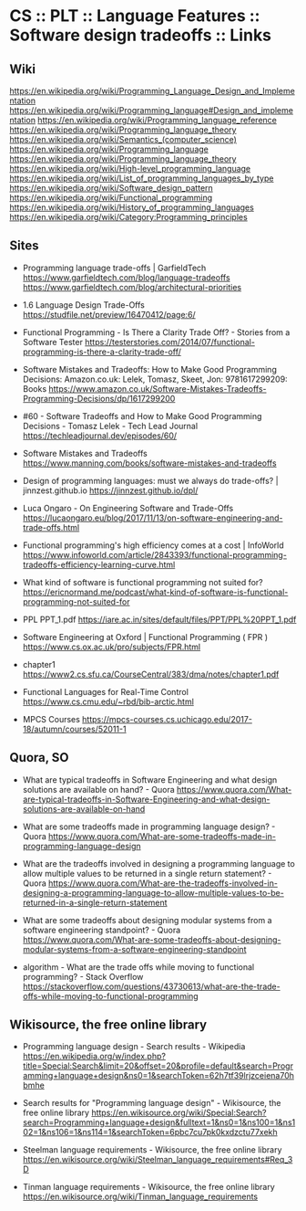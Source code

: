 # CS :: PLT :: Language Features :: Software design tradeoffs :: Links

## Wiki

https://en.wikipedia.org/wiki/Programming_Language_Design_and_Implementation
https://en.wikipedia.org/wiki/Programming_language#Design_and_implementation
https://en.wikipedia.org/wiki/Programming_language_reference
https://en.wikipedia.org/wiki/Programming_language_theory
https://en.wikipedia.org/wiki/Semantics_(computer_science)
https://en.wikipedia.org/wiki/Programming_language
https://en.wikipedia.org/wiki/Programming_language_theory
https://en.wikipedia.org/wiki/High-level_programming_language
https://en.wikipedia.org/wiki/List_of_programming_languages_by_type
https://en.wikipedia.org/wiki/Software_design_pattern
https://en.wikipedia.org/wiki/Functional_programming
https://en.wikipedia.org/wiki/History_of_programming_languages
https://en.wikipedia.org/wiki/Category:Programming_principles

## Sites

* Programming language trade-offs | GarfieldTech
https://www.garfieldtech.com/blog/language-tradeoffs
https://www.garfieldtech.com/blog/architectural-priorities

* 1.6 Language Design Trade-Offs
https://studfile.net/preview/16470412/page:6/

* Functional Programming - Is There a Clarity Trade Off? - Stories from a Software Tester
https://testerstories.com/2014/07/functional-programming-is-there-a-clarity-trade-off/

* Software Mistakes and Tradeoffs: How to Make Good Programming Decisions: Amazon.co.uk: Lelek, Tomasz, Skeet, Jon: 9781617299209: Books
https://www.amazon.co.uk/Software-Mistakes-Tradeoffs-Programming-Decisions/dp/1617299200

* #60 - Software Tradeoffs and How to Make Good Programming Decisions - Tomasz Lelek - Tech Lead Journal
https://techleadjournal.dev/episodes/60/

* Software Mistakes and Tradeoffs
https://www.manning.com/books/software-mistakes-and-tradeoffs

* Design of programming languages: must we always do trade-offs? | jinnzest.github.io
https://jinnzest.github.io/dpl/

* Luca Ongaro - On Engineering Software and Trade-Offs
https://lucaongaro.eu/blog/2017/11/13/on-software-engineering-and-trade-offs.html

* Functional programming's high efficiency comes at a cost | InfoWorld
https://www.infoworld.com/article/2843393/functional-programming-tradeoffs-efficiency-learning-curve.html

* What kind of software is functional programming not suited for?
https://ericnormand.me/podcast/what-kind-of-software-is-functional-programming-not-suited-for

* PPL PPT_1.pdf
https://iare.ac.in/sites/default/files/PPT/PPL%20PPT_1.pdf

* Software Engineering at Oxford | Functional Programming ( FPR )
https://www.cs.ox.ac.uk/pro/subjects/FPR.html

* chapter1
https://www2.cs.sfu.ca/CourseCentral/383/dma/notes/chapter1.pdf

* Functional Languages for Real-Time Control
https://www.cs.cmu.edu/~rbd/bib-arctic.html

* MPCS Courses
https://mpcs-courses.cs.uchicago.edu/2017-18/autumn/courses/52011-1


## Quora, SO

* What are typical tradeoffs in Software Engineering and what design solutions are available on hand? - Quora
https://www.quora.com/What-are-typical-tradeoffs-in-Software-Engineering-and-what-design-solutions-are-available-on-hand

* What are some tradeoffs made in programming language design? - Quora
https://www.quora.com/What-are-some-tradeoffs-made-in-programming-language-design

* What are the tradeoffs involved in designing a programming language to allow multiple values to be returned in a single return statement? - Quora
https://www.quora.com/What-are-the-tradeoffs-involved-in-designing-a-programming-language-to-allow-multiple-values-to-be-returned-in-a-single-return-statement

* What are some tradeoffs about designing modular systems from a software engineering standpoint? - Quora
https://www.quora.com/What-are-some-tradeoffs-about-designing-modular-systems-from-a-software-engineering-standpoint

* algorithm - What are the trade offs while moving to functional programming? - Stack Overflow
https://stackoverflow.com/questions/43730613/what-are-the-trade-offs-while-moving-to-functional-programming

## Wikisource, the free online library

* Programming language design - Search results - Wikipedia
https://en.wikipedia.org/w/index.php?title=Special:Search&limit=20&offset=20&profile=default&search=Programming+language+design&ns0=1&searchToken=62h7tf39lrjzceiena70hbmhe

* Search results for "Programming language design" - Wikisource, the free online library
https://en.wikisource.org/wiki/Special:Search?search=Programming+language+design&fulltext=1&ns0=1&ns100=1&ns102=1&ns106=1&ns114=1&searchToken=6pbc7cu7pk0kxdzctu77xekh

* Steelman language requirements - Wikisource, the free online library
https://en.wikisource.org/wiki/Steelman_language_requirements#Req_3D

* Tinman language requirements - Wikisource, the free online library
https://en.wikisource.org/wiki/Tinman_language_requirements
